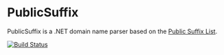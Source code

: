 # PublicSuffix

PublicSuffix is a .NET domain name parser based on the [Public Suffix List].

[![Build
Status](https://travis-ci.org/pseudomuto/publicsuffix-net.svg?branch=master)](https://travis-ci.org/pseudomuto/publicsuffix-net)

[Public Suffix List]: https://publicsuffix.org/
